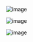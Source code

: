 ![image](https://github.com/user-attachments/assets/68f9d30d-4a3f-4a3a-9608-a757c56fa8c1)

![image](https://github.com/user-attachments/assets/1f4f28f0-1a33-4432-bc98-02fdae921fdb)

![image](https://github.com/user-attachments/assets/cb9e04a3-d70d-4b3e-b3bb-9c64ff54d519)


